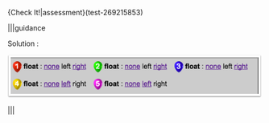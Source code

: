 {Check It!|assessment}(test-269215853)

|||guidance

Solution :

![](.guides/img/solution_4_4.png)

|||
